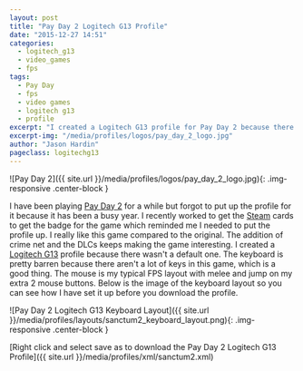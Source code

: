```yaml
---
layout: post
title: "Pay Day 2 Logitech G13 Profile"
date: "2015-12-27 14:51"
categories:
  - logitech_g13
  - video_games
  - fps
tags:
  - Pay Day
  - fps
  - video games
  - logitech g13
  - profile
excerpt: "I created a Logitech G13 profile for Pay Day 2 because there wasn't a default one."
excerpt-img: "/media/profiles/logos/pay_day_2_logo.jpg"
author: "Jason Hardin"
pageclass: logitechg13
---
```

![Pay Day 2]({{ site.url }}/media/profiles/logos/pay_day_2_logo.jpg){: .img-responsive .center-block }

I have been playing [Pay Day 2](http://www.crimenet.info/) for a while but forgot to put up the profile for it because it has been a busy year. I recently worked to get the [Steam](http://store.steampowered.com/agecheck/app/218620/) cards to get the badge for the game which reminded me I needed to put the profile up. I really like this game compared to the original. The addition of crime net and the DLCs keeps making the game interesting. I created a  [Logitech G13](http://gaming.logitech.com/en-us/product/g13-advanced-gameboard) profile because there wasn't a default one. The keyboard is pretty barren because there aren't a lot of keys in this game, which is a good thing. The mouse is my typical FPS layout with melee and jump on my extra 2 mouse buttons. Below is the image of the keyboard layout so you can see how I have set it up before you download the profile.

![Pay Day 2 Logitech G13 Keyboard Layout]({{ site.url }}/media/profiles/layouts/sanctum2_keyboard_layout.png){: .img-responsive .center-block }

[Right click and select save as to download the Pay Day 2 Logitech G13 Profile]({{ site.url }}/media/profiles/xml/sanctum2.xml)

